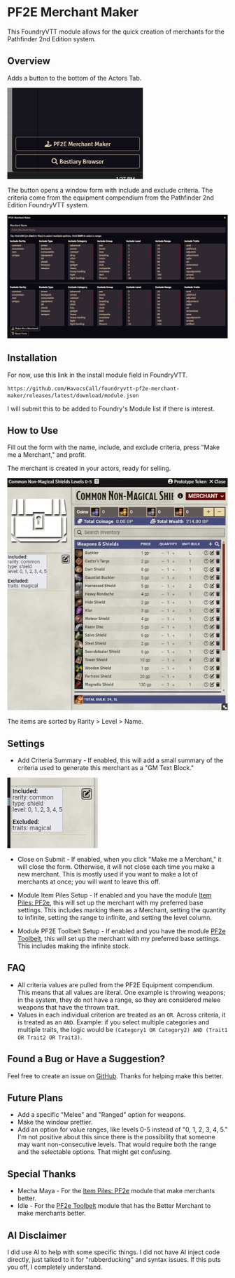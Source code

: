 # PF2E Merchant Maker

This FoundryVTT module allows for the quick creation of merchants for the Pathfinder 2nd Edition system.

## Overview

Adds a button to the bottom of the Actors Tab.

![Actors Tab Button](images/ActorsTabButton.png)

The button opens a window form with include and exclude criteria. The criteria come from the equipment compendium from the Pathfinder 2nd Edition FoundryVTT system.

![PF2E Merchant Maker Window](images/Pf2EMerchantMakerWindow.png)

## Installation

For now, use this link in the install module field in FoundryVTT.
```
https://github.com/HavocsCall/foundryvtt-pf2e-merchant-maker/releases/latest/download/module.json
```
I will submit this to be added to Foundry's Module list if there is interest.

## How to Use

Fill out the form with the name, include, and exclude criteria, press "Make me a Merchant," and profit.

The merchant is created in your actors, ready for selling.

![Merchant Example](images/MerchantExample.png)

The items are sorted by Rarity > Level > Name.

## Settings

- Add Criteria Summary - If enabled, this will add a small summary of the criteria used to generate this merchant as a "GM Text Block."

![Criteria Summary](images/CriteriaSummary.png)

- Close on Submit - If enabled, when you click "Make me a Merchant," it will close the form. Otherwise, it will not close each time you make a new merchant. This is mostly used if you want to make a lot of merchants at once; you will want to leave this off.

- Module Item Piles Setup - If enabled and you have the module [Item Piles: PF2e](https://github.com/mechamaya/itempiles-pf2e), this will set up the merchant with my preferred base settings. This includes marking them as a Merchant, setting the quantity to infinite, setting the range to infinite, and setting the level column.

- Module PF2E Toolbelt Setup - If enabled and you have the module [PF2e Toolbelt](https://github.com/reonZ/pf2e-toolbelt), this will set up the merchant with my preferred base settings. This includes making the infinite stock.

## FAQ

- All criteria values are pulled from the PF2E Equipment compendium. This means that all values are literal. One example is throwing weapons; in the system, they do not have a range, so they are considered melee weapons that have the thrown trait.
- Values in each individual criterion are treated as an `OR`. Across criteria, it is treated as an `AND`. Example: if you select multiple categories and multiple traits, the logic would be `(Category1 OR Category2) AND (Trait1 OR Trait2 OR Trait3)`.

## Found a Bug or Have a Suggestion?

Feel free to create an issue on [GitHub](https://github.com/HavocsCall/foundryvtt-pf2e-merchant-maker/issues). Thanks for helping make this better.

## Future Plans

- Add a specific "Melee" and "Ranged" option for weapons.
- Make the window prettier.
- Add an option for value ranges, like levels 0-5 instead of "0, 1, 2, 3, 4, 5." I'm not positive about this since there is the possibility that someone may want non-consecutive levels. That would require both the range and the selectable options. That might get confusing.

## Special Thanks
- Mecha Maya - For the [Item Piles: PF2e](https://github.com/mechamaya/itempiles-pf2e) module that make merchants better.
- Idle - For the [PF2e Toolbelt](https://github.com/reonZ/pf2e-toolbelt) module that has the Better Merchant to make merchants better.

## AI Disclaimer

I did use AI to help with some specific things. I did not have AI inject code directly, just talked to it for "rubberducking" and syntax issues. If this puts you off, I completely understand.
